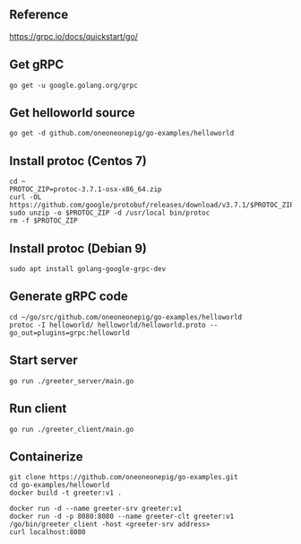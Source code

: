 ## Reference
https://grpc.io/docs/quickstart/go/

## Get gRPC
```
go get -u google.golang.org/grpc
```

## Get helloworld source
```
go get -d github.com/oneoneonepig/go-examples/helloworld
```

## Install protoc (Centos 7)
```
cd ~
PROTOC_ZIP=protoc-3.7.1-osx-x86_64.zip
curl -OL https://github.com/google/protobuf/releases/download/v3.7.1/$PROTOC_ZIP
sudo unzip -o $PROTOC_ZIP -d /usr/local bin/protoc
rm -f $PROTOC_ZIP
```

## Install protoc (Debian 9)
```
sudo apt install golang-google-grpc-dev
```
## Generate gRPC code
```
cd ~/go/src/github.com/oneoneonepig/go-examples/helloworld
protoc -I helloworld/ helloworld/helloworld.proto --go_out=plugins=grpc:helloworld
```

## Start server
```
go run ./greeter_server/main.go
```

## Run client
```
go run ./greeter_client/main.go
```

## Containerize
```
git clone https://github.com/oneoneonepig/go-examples.git
cd go-examples/helloworld
docker build -t greeter:v1 .

docker run -d --name greeter-srv greeter:v1
docker run -d -p 8080:8080 --name greeter-clt greeter:v1 /go/bin/greeter_client -host <greeter-srv address>
curl localhost:8080

```
